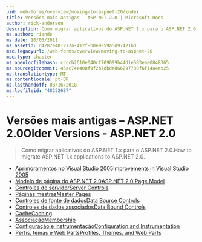 ```yaml
---
uid: web-forms/overview/moving-to-aspnet-20/index
title: Versões mais antigas – ASP.NET 2.0 | Microsoft Docs
author: rick-anderson
description: Como migrar aplicativos do ASP.NET 1.x para o ASP.NET 2.0.
ms.author: riande
ms.date: 10/05/2011
ms.assetid: d4287e40-272a-412f-b0e9-59a5d97421bd
msc.legacyurl: /web-forms/overview/moving-to-aspnet-20
msc.type: chapter
ms.openlocfilehash: ccccb2610e040cf709099b44d1e583eae0848365
ms.sourcegitcommit: 45ac74e400f9f2b7dbded66297730f6f14a4eb25
ms.translationtype: MT
ms.contentlocale: pt-BR
ms.lasthandoff: 08/16/2018
ms.locfileid: "48252687"
---
```

<a name="older-versions---aspnet-20"></a><span data-ttu-id="a190d-103">Versões mais antigas – ASP.NET 2.0</span><span class="sxs-lookup"><span data-stu-id="a190d-103">Older Versions - ASP.NET 2.0</span></span>
====================
> <span data-ttu-id="a190d-104">Como migrar aplicativos do ASP.NET 1.x para o ASP.NET 2.0.</span><span class="sxs-lookup"><span data-stu-id="a190d-104">How to migrate ASP.NET 1.x applications to ASP.NET 2.0.</span></span>


- [<span data-ttu-id="a190d-105">Aprimoramentos no Visual Studio 2005</span><span class="sxs-lookup"><span data-stu-id="a190d-105">Improvements in Visual Studio 2005</span></span>](improvements-in-visual-studio-2005.md)
- [<span data-ttu-id="a190d-106">Modelo de página do ASP.NET 2.0</span><span class="sxs-lookup"><span data-stu-id="a190d-106">ASP.NET 2.0 Page Model</span></span>](the-asp-net-2-0-page-model.md)
- [<span data-ttu-id="a190d-107">Controles de servidor</span><span class="sxs-lookup"><span data-stu-id="a190d-107">Server Controls</span></span>](server-controls.md)
- [<span data-ttu-id="a190d-108">Páginas mestras</span><span class="sxs-lookup"><span data-stu-id="a190d-108">Master Pages</span></span>](master-pages.md)
- [<span data-ttu-id="a190d-109">Controles de fonte de dados</span><span class="sxs-lookup"><span data-stu-id="a190d-109">Data Source Controls</span></span>](data-source-controls.md)
- [<span data-ttu-id="a190d-110">Controles de dados associados</span><span class="sxs-lookup"><span data-stu-id="a190d-110">Data Bound Controls</span></span>](data-bound-controls.md)
- [<span data-ttu-id="a190d-111">Cache</span><span class="sxs-lookup"><span data-stu-id="a190d-111">Caching</span></span>](caching.md)
- [<span data-ttu-id="a190d-112">Associação</span><span class="sxs-lookup"><span data-stu-id="a190d-112">Membership</span></span>](membership.md)
- [<span data-ttu-id="a190d-113">Configuração e instrumentação</span><span class="sxs-lookup"><span data-stu-id="a190d-113">Configuration and Instrumentation</span></span>](configuration-and-instrumentation.md)
- [<span data-ttu-id="a190d-114">Perfis, temas e Web Parts</span><span class="sxs-lookup"><span data-stu-id="a190d-114">Profiles, Themes, and Web Parts</span></span>](profiles-themes-and-web-parts.md)

